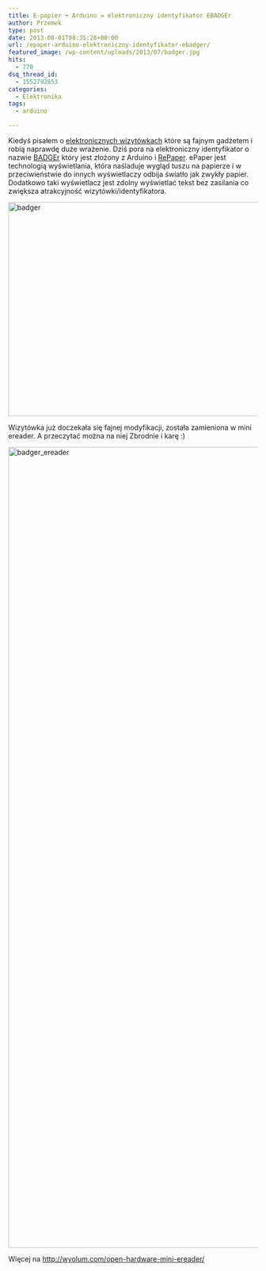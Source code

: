 ```yaml
---
title: E-papier + Arduino = elektroniczny identyfikator EBADGEr
author: Przemek
type: post
date: 2013-08-01T08:35:28+00:00
url: /epaper-arduino-elektroniczny-identyfikator-ebadger/
featured_image: /wp-content/uploads/2013/07/badger.jpg
hits:
  - 770
dsq_thread_id:
  - 1552792853
categories:
  - Elektronika
tags:
  - arduino

---
```

Kiedyś pisałem o <a title="Elektroniczna wizytówka" href="http://techfreak.pl/taka-wizytowke-powinien-miec-kazdy-tech-frik/" target="_blank">elektronicznych wizytówkach</a> które są fajnym gadżetem i robią naprawdę duże wrażenie. Dziś pora na elektroniczny identyfikator o nazwie <a title="BADGER" href="http://wyolum.com/projects/BADGEr/" target="_blank">BADGEr</a> który jest złożony z Arduino i <a title="RePaper" href="http://repaper.org/" target="_blank">RePaper</a>. ePaper jest technologią wyświetlania, która naśladuje wygląd tuszu na papierze i w przeciwieństwie do innych wyświetlaczy odbija światło jak zwykły papier. Dodatkowo taki wyświetlacz jest zdolny wyświetlać tekst bez zasilania co zwiększa atrakcyjność wizytówki/identyfikatora.

<!--more-->

[<img class="aligncenter size-full wp-image-4580" alt="badger" src="http://techfreak.pl/wp-content/uploads/2013/07/badger.jpg" width="650" height="433" />][1]  


Wizytówka już doczekała się fajnej modyfikacji, została zamieniona w mini ereader. A przeczytać można na niej Zbrodnie i karę :)

[<img class="aligncenter size-full wp-image-4581" alt="badger_ereader" src="http://techfreak.pl/wp-content/uploads/2013/07/badger_ereader.jpg" width="1227" height="1619" />][2]

Więcej na <http://wyolum.com/open-hardware-mini-ereader/>

 [1]: http://techfreak.pl/wp-content/uploads/2013/07/badger.jpg
 [2]: http://techfreak.pl/wp-content/uploads/2013/07/badger_ereader.jpg